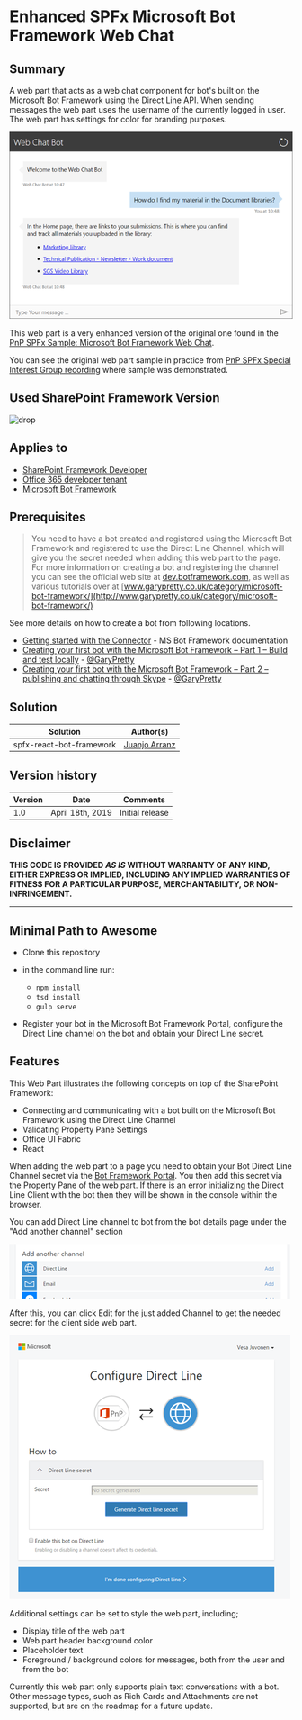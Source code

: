 # Enhanced SPFx Microsoft Bot Framework Web Chat

## Summary

A web part that acts as a web chat component for bot's built on the Microsoft Bot Framework using the Direct Line API. When sending messages the web part uses the username of the currently logged in user. The web part has settings for color for branding purposes.

![bot framework client web part](./assets/bot-framework-webpart-preview.png)

This web part is a very enhanced version of the original one found in the [PnP SPFx Sample: Microsoft Bot Framework Web Chat](https://github.com/SharePoint/sp-dev-fx-webparts/tree/master/samples/react-bot-framework).

You can see the original web part sample in practice from [PnP SPFx Special Interest Group recording](https://youtu.be/Tv03CU_PmVs?t=1329) where sample was demonstrated.

## Used SharePoint Framework Version

![drop](https://img.shields.io/badge/drop-1.7.0-green.svg)

## Applies to

* [SharePoint Framework Developer](http://dev.office.com/sharepoint/docs/spfx/sharepoint-framework-overview)
* [Office 365 developer tenant](http://dev.office.com/sharepoint/docs/spfx/set-up-your-developer-tenant)
* [Microsoft Bot Framework](http://dev.botframework.com)

## Prerequisites

> You need to have a bot created and registered using the Microsoft Bot Framework and registered to use the Direct Line Channel, which will give you the secret needed when adding this web part to the page.  For more information on creating a bot and registering the channel you can see the official web site at [dev.botframework.com](http://dev.botframework.com), as well as various tutorials
over at [www.garypretty.co.uk/category/microsoft-bot-framework/](http://www.garypretty.co.uk/category/microsoft-bot-framework/)

See more details on how to create a bot from following locations.

* [Getting started with the Connector](https://docs.botframework.com/en-us/csharp/builder/sdkreference/gettingstarted.html) - MS Bot Framework documentation
* [Creating your first bot with the Microsoft Bot Framework – Part 1 – Build and test locally](http://www.garypretty.co.uk/2016/07/14/creating-your-first-bot-with-the-microsoft-bot-framework-part-1/) - [@GaryPretty](https://twitter.com/GaryPretty)
* [Creating your first bot with the Microsoft Bot Framework – Part 2 – publishing and chatting through Skype](http://www.garypretty.co.uk/2016/07/16/creating-your-first-bot-with-the-microsoft-bot-framework-part-2/) - [@GaryPretty](https://twitter.com/GaryPretty)

## Solution

Solution|Author(s)
--------|---------
spfx-react-bot-framework | [Juanjo Arranz](mailto:juanjose.arranzales@sgs.com)

## Version history

Version|Date|Comments
-------|----|--------
1.0|April 18th, 2019|Initial release
  
## Disclaimer

**THIS CODE IS PROVIDED *AS IS* WITHOUT WARRANTY OF ANY KIND, EITHER EXPRESS OR IMPLIED, INCLUDING ANY IMPLIED WARRANTIES OF FITNESS FOR A PARTICULAR PURPOSE, MERCHANTABILITY, OR NON-INFRINGEMENT.**

---

## Minimal Path to Awesome

* Clone this repository
* in the command line run:
  * `npm install`
  * `tsd install`
  * `gulp serve`

* Register your bot in the Microsoft Bot Framework Portal, configure the Direct Line channel on the bot and obtain your Direct Line secret.

## Features

This Web Part illustrates the following concepts on top of the SharePoint Framework:

* Connecting and communicating with a bot built on the Microsoft Bot Framework using the Direct Line Channel
* Validating Property Pane Settings
* Office UI Fabric
* React

When adding the web part to a page you need to obtain your Bot Direct Line Channel secret via the [Bot Framework Portal](http://dev.botframework.com).
You then add this secret via the Property Pane of the web part. If there is an error initializing the Direct Line Client with the bot then they will
be shown in the console within the browser.

You can add Direct Line channel to bot from the bot details page under the "Add another channel" section

![bot framework client web part](./assets/add-another-channel.png)

After this, you can click Edit for the just added Channel to get the needed secret for the client side web part.

![bot framework client web part](./assets/bot-framework-configure-direct-line-secret.png)

Additional settings can be set to style the web part, including;

* Display title of the web part
* Web part header background color
* Placeholder text
* Foreground / background colors for messages, both from the user and from the bot

Currently this web part only supports plain text conversations with a bot. Other message types,
such as Rich Cards and Attachments are not supported, but are on the roadmap for a future update.
